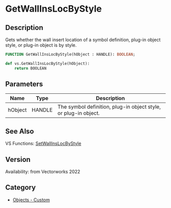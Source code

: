 # GetWallInsLocByStyle

## Description
Gets whether the wall insert location of a symbol definition, plug-in object style, or plug-in object is by style.

```pascal
FUNCTION GetWallInsLocByStyle(hObject : HANDLE): BOOLEAN;
```

```python
def vs.GetWallInsLocByStyle(hObject):
    return BOOLEAN
```

## Parameters
|Name|Type|Description|
|---|---|---|
|hObject|HANDLE|The symbol definition, plug-in object style, or plug-in object.|

## See Also
VS Functions:
[SetWallInsLocByStyle](SetWallInsLocByStyle.md)

## Version
Availability: from Vectorworks 2022

## Category
* [Objects - Custom](../Categories/Objects%20-%20Custom.md)
